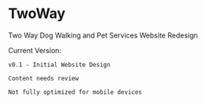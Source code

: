 # TwoWay
Two Way Dog Walking and Pet Services Website Redesign

Current Version: 

	v0.1 - Initial Website Design

	Content needs review

	Not fully optimized for mobile devices
